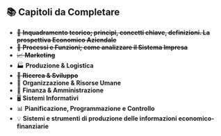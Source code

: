 ## 📚 Capitoli da Completare
- ~~📖 **Inquadramento teorico; principi, concetti chiave, definizioni. La prospettiva Economico Aziendale**~~
- ~~🔄 **Processi e Funzioni; come analizzare il Sistema Impresa**~~
- ~~📈 **Marketing**~~
- 🏭 **Produzione & Logistica**
- ~~🔬 **Ricerca & Sviluppo**~~
- 👥 **Organizzazione & Risorse Umane**
- 💼 **Finanza & Amministrazione**
- 🖥️ **Sistemi Informativi**
- 📊 **Pianificazione, Programmazione e Controllo**
- 💡 **Sistemi e strumenti di produzione delle informazioni economico-finanziarie**
